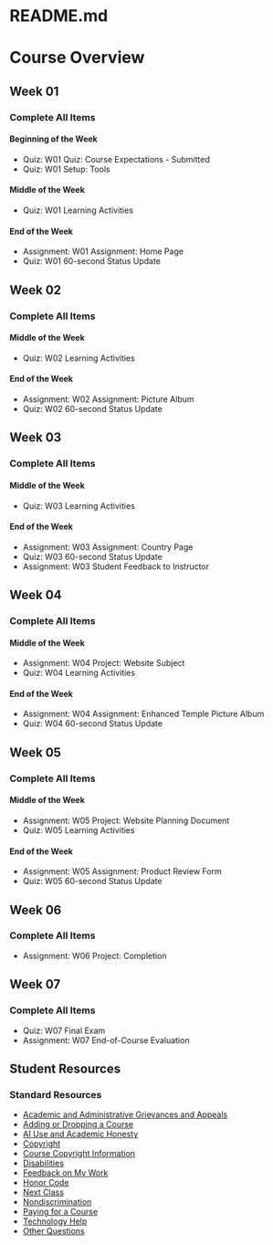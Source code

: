 # README.md

# Course Overview

## Week 01

### Complete All Items

#### Beginning of the Week

- Quiz: W01 Quiz: Course Expectations - Submitted
- Quiz: W01 Setup: Tools

#### Middle of the Week

- Quiz: W01 Learning Activities

#### End of the Week

- Assignment: W01 Assignment: Home Page
- Quiz: W01 60-second Status Update

## Week 02

### Complete All Items

#### Middle of the Week

- Quiz: W02 Learning Activities

#### End of the Week

- Assignment: W02 Assignment: Picture Album
- Quiz: W02 60-second Status Update

## Week 03

### Complete All Items

#### Middle of the Week

- Quiz: W03 Learning Activities

#### End of the Week

- Assignment: W03 Assignment: Country Page
- Quiz: W03 60-second Status Update
- Assignment: W03 Student Feedback to Instructor

## Week 04

### Complete All Items

#### Middle of the Week

- Assignment: W04 Project: Website Subject
- Quiz: W04 Learning Activities

#### End of the Week

- Assignment: W04 Assignment: Enhanced Temple Picture Album
- Quiz: W04 60-second Status Update

## Week 05

### Complete All Items

#### Middle of the Week

- Assignment: W05 Project: Website Planning Document
- Quiz: W05 Learning Activities

#### End of the Week

- Assignment: W05 Assignment: Product Review Form
- Quiz: W05 60-second Status Update

## Week 06

### Complete All Items

- Assignment: W06 Project: Completion

## Week 07

### Complete All Items

- Quiz: W07 Final Exam
- Assignment: W07 End-of-Course Evaluation

## Student Resources

### Standard Resources

- [Academic and Administrative Grievances and Appeals](#)
- [Adding or Dropping a Course](#)
- [AI Use and Academic Honesty](#)
- [Copyright](#)
- [Course Copyright Information](#)
- [Disabilities](#)
- [Feedback on My Work](#)
- [Honor Code](#)
- [Next Class](#)
- [Nondiscrimination](#)
- [Paying for a Course](#)
- [Technology Help](#)
- [Other Questions](#)
